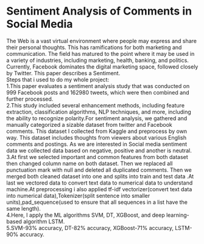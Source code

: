 # Sentiment Analysis of Comments in Social Media
The Web is a vast virtual environment where people may express and share their personal thoughts. This has ramifications for both marketing and communication. The field has matured to the point where it may be used in a variety of industries, including marketing, health, banking, and politics. Currently, Facebook dominates the digital marketing space, followed closely by Twitter. This paper describes a Sentiment.<br>
Steps that i used to do my whole project:<br>
1.This paper evaluates a sentiment analysis study that was conducted on 999 Facebook posts and 162980 tweets, which were then combined and further processed.<br>
2.This study included several enhancement methods, including feature extraction, classification algorithms, NLP techniques, and more, including the ability to recognize polarity.For sentiment analysis, we gathered and manually categorized a sizable dataset from twitter and Facebook comments. This dataset I collected from Kaggle and preprocess by own way. This dataset includes thoughts from viewers about various English comments and postings. As we are interested in Social media sentiment data we collected data based on negative, positive and another is neutral. <br>
3.At first we selected important and common features from both dataset then changed column name on both dataset. Then we replaced all punctuation mark with null and deleted all duplicated comments. Then we merged both cleaned dataset into one and splits into train and test data .At last we vectored data to convert text data to numerical data to understand machine.At preprocessing i also applied tf-idf vectorizer(convert text data into numerical data),Tokenizer(split sentence into smaller units),pad_sequence(used to ensure that all sequences in a list have the same length). <br>
4.Here, I apply the ML algorithms SVM, DT, XGBoost, and deep learning-based algorithm LSTM.<br>
5.SVM-93% accuracy, DT-82% accuracy, XGBoost-71% accuracy, LSTM-90% accuracy.
